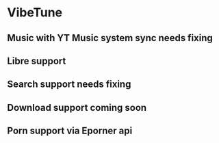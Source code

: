 # VibeTune 
## Music with YT Music system sync needs fixing
## Libre support
## Search support needs fixing
## Download support coming soon
## Porn support via Eporner api

